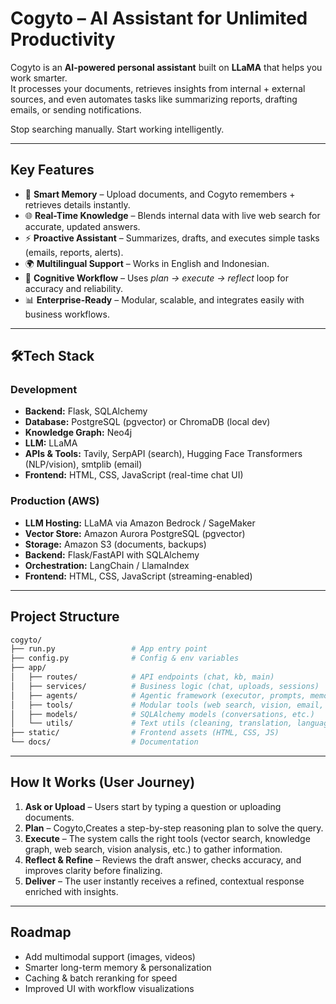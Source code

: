 # Cogyto – AI Assistant for Unlimited Productivity  

Cogyto is an **AI-powered personal assistant** built on **LLaMA** that helps you work smarter.  
It processes your documents, retrieves insights from internal + external sources, and even automates tasks like summarizing reports, drafting emails, or sending notifications.  

Stop searching manually. Start working intelligently.  

---

## Key Features  

- 🧠 **Smart Memory** – Upload documents, and Cogyto remembers + retrieves details instantly.  
- 🌐 **Real-Time Knowledge** – Blends internal data with live web search for accurate, updated answers.  
- ⚡ **Proactive Assistant** – Summarizes, drafts, and executes simple tasks (emails, reports, alerts).  
- 🌍 **Multilingual Support** – Works in English and Indonesian.  
- 🔄 **Cognitive Workflow** – Uses *plan → execute → reflect* loop for accuracy and reliability.  
- 📊 **Enterprise-Ready** – Modular, scalable, and integrates easily with business workflows.  

---

## 🛠Tech Stack  

### Development  
- **Backend:** Flask, SQLAlchemy  
- **Database:** PostgreSQL (pgvector) or ChromaDB (local dev)  
- **Knowledge Graph:** Neo4j  
- **LLM:** LLaMA  
- **APIs & Tools:** Tavily, SerpAPI (search), Hugging Face Transformers (NLP/vision), smtplib (email)  
- **Frontend:** HTML, CSS, JavaScript (real-time chat UI)  

### Production (AWS)  
- **LLM Hosting:** LLaMA via Amazon Bedrock / SageMaker  
- **Vector Store:** Amazon Aurora PostgreSQL (pgvector)  
- **Storage:** Amazon S3 (documents, backups)  
- **Backend:** Flask/FastAPI with SQLAlchemy  
- **Orchestration:** LangChain / LlamaIndex  
- **Frontend:** HTML, CSS, JavaScript (streaming-enabled)  

---

## Project Structure  

```bash
cogyto/
├── run.py                 # App entry point
├── config.py              # Config & env variables
├── app/
│   ├── routes/            # API endpoints (chat, kb, main)
│   ├── services/          # Business logic (chat, uploads, sessions)
│   ├── agents/            # Agentic framework (executor, prompts, memory manager)
│   ├── tools/             # Modular tools (web search, vision, email, knowledge graph)
│   ├── models/            # SQLAlchemy models (conversations, etc.)
│   └── utils/             # Text utils (cleaning, translation, language detection)
├── static/                # Frontend assets (HTML, CSS, JS)
└── docs/                  # Documentation
```
---
## How It Works (User Journey)  

1. **Ask or Upload** – Users start by typing a question or uploading documents.  
2. **Plan** – Cogyto,Creates a step-by-step reasoning plan to solve the query.  
3. **Execute** – The system calls the right tools (vector search, knowledge graph, web search, vision analysis, etc.) to gather information.  
4. **Reflect & Refine** – Reviews the draft answer, checks accuracy, and improves clarity before finalizing.  
5. **Deliver** – The user instantly receives a refined, contextual response enriched with insights.  

---

## Roadmap
- Add multimodal support (images, videos)
- Smarter long-term memory & personalization
- Caching & batch reranking for speed
- Improved UI with workflow visualizations
